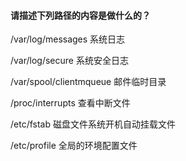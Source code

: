 #### 请描述下列路径的内容是做什么的？

/var/log/messages 系统日志

/var/log/secure 系统安全日志

/var/spool/clientmqueue 邮件临时目录

/proc/interrupts 查看中断文件

/etc/fstab 磁盘文件系统开机自动挂载文件

/etc/profile 全局的环境配置文件

